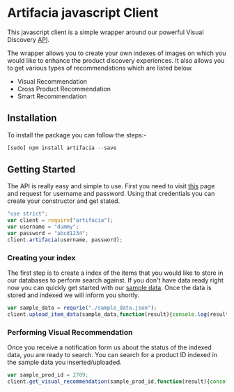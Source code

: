 # Artifacia javascript Client

This javascript client is a simple wrapper around our powerful Visual Discovery [API](http://docs.artifacia.com/).

The wrapper allows you to create your own indexes of images on which you would like to enhance the product discovery experiences. It also allows you to get various types of recommendations which are listed below.

* Visual Recommendation
* Cross Product Recommendation
* Smart Recommendation

## Installation

To install the package you can follow the steps:-

```javascript
[sudo] npm install artifacia --save
```

## Getting Started

The API is really easy and simple to use. First you need to visit [this](http://www.artifacia.com/requestaccess/) page and request for username and password. Using that credentials you can create your constructor and get stated.

```javascript
"use strict";
var client = require("artifacia");
var username = "dummy";
var password = "abcd1234";
client.artifacia(username, password);
```

### Creating your index
The first step is to create a index of the items that you would like to store in our databases to perform search against. If you don't have data ready right now you can quickly get started with our [sample data](https://github.com/artifacia/artifacia-client-js/blob/master/sample_data.json). Once the data is stored and indexed we will inform you shortly.

```javascript
var sample_data = requrie("./sample_data.json");
client.upload_item_data(sample_data,function(result){console.log(result)});
```

### Performing Visual Recommendation
Once you receive a notification form us about the status of the indexed data, you are ready to search.
You can search for a product ID indexed in the sample data you inserted/uploaded.

```javascript
var sample_prod_id = 2709;
client.get_visual_recommendation(sample_prod_id,function(result){console.log(result)});
```
